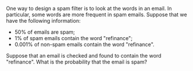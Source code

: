 One way to design a spam filter is to look at the words in an email. In particular, some words are more frequent in spam emails. Suppose that we have the following information:

* 50%  of emails are spam;
* 1% of spam emails contain the word "refinance";
* 0.001% of non-spam emails contain the word "refinance".

Suppose that an email is checked and found to contain the word "refinance". What is the probability that the email is spam?
